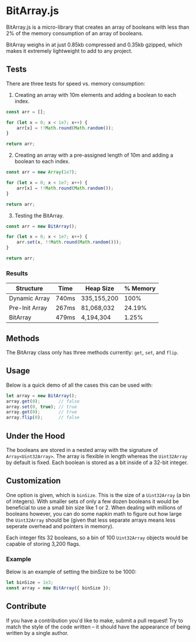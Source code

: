 # BitArray.js

BitArray.js is a micro-library that creates an array of booleans with less than 2% of the memory consumption of an array of booleans.

BitArray weighs in at just 0.85kb compressed and 0.35kb gzipped, which makes it extremely lightweight to add to any project.

## Tests

There are three tests for speed vs. memory consumption:

1. Creating an array with 10m elements and adding a boolean to each index.

```js
const arr = [];

for (let x = 0; x < 1e7; x++) {
    arr[x] = !!Math.round(Math.random());
}

return arr;
```

2. Creating an array with a pre-assigned length of 10m and adding a boolean to each index.

```js
const arr = new Array(1e7);

for (let x = 0; x < 1e7; x++) {
    arr[x] = !!Math.round(Math.random());
}

return arr;
```

3. Testing the BitArray.

```js
const arr = new BitArray();

for (let x = 0; x < 1e7; x++) {
    arr.set(x, !!Math.round(Math.random()));
}

return arr;
```

### Results

| Structure      | Time  | Heap Size   | % Memory |
| -------------- | ----- | ----------  | -------- |
| Dynamic Array  | 740ms | 335,155,200 | 100%     |
| Pre-Init Array | 267ms | 81,068,032  | 24.19%   |
| BitArray       | 479ms | 4,194,304   | 1.25%    |

## Methods

The BitArray class only has three methods currently: `get`, `set`, and `flip`.

## Usage

Below is a quick demo of all the cases this can be used with:

```js
let array = new BitArray();
array.get(0);       // false
array.set(0, true); // true
array.get(0);       // true
array.flip(0);      // false
```

## Under the Hood

The booleans are stored in a nested array with the signature of `Array<Uint32Array>`. The array is flexible in length whereas the `Uint32Array` by default is fixed. Each boolean is stored as a bit inside of a 32-bit integer.

## Customization

One option is given, which is `binSize`. This is the size of a `Uint32Array` (a bin of integers). With smaller sets of only a few dozen booleans it would be beneficial to use a small bin size like 1 or 2. When dealing with millions of booleans however, you can do some napkin math to figure out how large the `Uint32Array` should be (given that less separate arrays means less seperate overhead and pointers in memory).

Each integer fits 32 booleans, so a bin of 100 `Uint32Array` objects would be capable of storing 3,200 flags.

### Example

Below is an example of setting the binSize to be 1000:

```js
let binSize = 1e3;
const array = new BitArray({ binSize });
```

## Contribute

If you have a contribution you'd like to make, submit a pull request! Try to match the style of the code written – it should have the appearance of being written by a single author.
